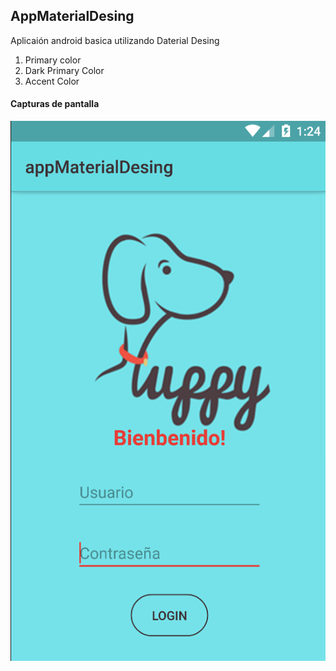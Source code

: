 ## AppMaterialDesing
Aplicaión android basica utilizando Daterial Desing

1. Primary color
2. Dark Primary Color
3. Accent Color

#### Capturas de pantalla


![captura01](https://github.com/WalterGaldamezWeb/appMaterialDesing/blob/master/capturas_pantalla/appMaterialDesing.png)
